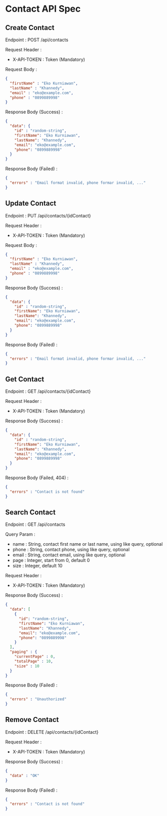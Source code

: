 # Contact API Spec

## Create Contact

Endpoint : POST /api/contacts

Request Header :

- X-API-TOKEN : Token (Mandatory)

Request Body :

```json
{
  "firstName" : "Eko Kurniawan",
  "lastName" : "Khannedy",
  "email" : "eko@example.com",
  "phone" : "0899889998"
}
```

Response Body (Success) :

```json
{
  "data": {
    "id" : "random-string",
    "firstName": "Eko Kurniawan",
    "lastName": "Khannedy",
    "email": "eko@example.com",
    "phone": "0899889998"
  }
}
```

Response Body (Failed) :

```json
{
  "errors" : "Email format invalid, phone formar invalid, ..."
}
```

## Update Contact

Endpoint : PUT /api/contacts/{idContact}

Request Header :

- X-API-TOKEN : Token (Mandatory)

Request Body :

```json
{
  "firstName" : "Eko Kurniawan",
  "lastName" : "Khannedy",
  "email" : "eko@example.com",
  "phone" : "0899889998"
}
```

Response Body (Success) :

```json
{
  "data": {
    "id" : "random-string",
    "firstName": "Eko Kurniawan",
    "lastName": "Khannedy",
    "email": "eko@example.com",
    "phone": "0899889998"
  }
}
```

Response Body (Failed) :

```json
{
  "errors" : "Email format invalid, phone formar invalid, ..."
}
```

## Get Contact

Endpoint : GET /api/contacts/{idContact}

Request Header :

- X-API-TOKEN : Token (Mandatory)

Response Body (Success) :

```json
{
  "data": {
    "id" : "random-string",
    "firstName": "Eko Kurniawan",
    "lastName": "Khannedy",
    "email": "eko@example.com",
    "phone": "0899889998"
  }
}
```

Response Body (Failed, 404) :

```json
{
  "errors" : "Contact is not found"
}
```

## Search Contact

Endpoint : GET /api/contacts

Query Param :

- name : String, contact first name or last name, using like query, optional
- phone : String, contact phone, using like query, optional
- email : String, contact email, using like query, optional
- page : Integer, start from 0, default 0
- size : Integer, default 10

Request Header :

- X-API-TOKEN : Token (Mandatory)

Response Body (Success) :

```json
{
  "data": [
    {
      "id": "random-string",
      "firstName": "Eko Kurniawan",
      "lastName": "Khannedy",
      "email": "eko@example.com",
      "phone": "0899889998"
    }
  ],
  "paging" : {
    "currentPage" : 0,
    "totalPage" : 10,
    "size" : 10
  }
}
```

Response Body (Failed) :

```json
{
  "errors" : "Unauthorized"
}
```

## Remove Contact

Endpoint : DELETE /api/contacts/{idContact}

Request Header :

- X-API-TOKEN : Token (Mandatory)

Response Body (Success) :

```json
{
  "data" : "OK"
}
```

Response Body (Failed) :

```json
{
  "errors" : "Contact is not found"
}
```